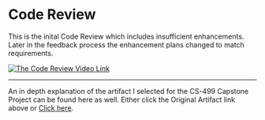 <!-- layout: page
title: "code-review"
permalink: https://ivypokorny.github.io/code-review

| [Home](https://ivypokorny.github.io/) | [About Me](https://ivypokorny.github.io/about) | [Code Review](https://ivypokorny.github.io/code-review) | [Original Artifact](https://ivypokorny.github.io/original-artifact) | [Enhancements](https://ivypokorny.github.io/enhancements) | [Narratives](https://ivypokorny.github.io/narratives) |  -->

# Code Review

This is the inital Code Review which includes insufficient enhancements. Later in the feedback process the enhancement plans changed to match requirements.

[![The Code Review Video Link](https://img.youtube.com/vi/8_Vs7kd755s/hqdefault.jpg)](https://youtu.be/8_Vs7kd755s)

------------------

An in depth explanation of the artifact I selected for the CS-499 Capstone Project can be found here as well. Either click the Original Artifact link above or [Click here](https://ivypokorny.github.io/original-artifact).